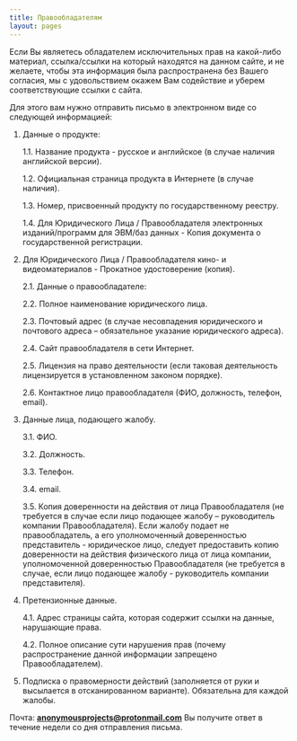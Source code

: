 ```yaml
---
title: Правообладателям
layout: pages
---
```

Если Вы являетесь обладателем исключительных прав на какой-либо материал, ссылка/ссылки на который находятся на данном сайте, и не желаете, чтобы эта информация была распространена без Вашего согласия, мы с удовольствием окажем Вам содействие и уберем соответствующие ссылки с сайта.

Для этого вам нужно отправить письмо в электронном виде со следующей информацией:

1. Данные о продукте:

   1.1. Название продукта - русское и английское (в случае наличия английской версии).
   
   1.2. Официальная страница продукта в Интернете (в случае наличия).
   
   1.3. Номер, присвоенный продукту по государственному реестру.
   
   1.4. Для Юридического Лица / Правообладателя электронных изданий/программ для ЭВМ/баз данных - Копия документа о государственной регистрации.

2. Для Юридического Лица / Правообладателя кино- и видеоматериалов - Прокатное удостоверение (копия).

    2.1. Данные о правообладателе:
    
    2.2. Полное наименование юридического лица.
    
    2.3. Почтовый адрес (в случае несовпадения юридического и почтового адреса – обязательное указание юридического адреса).
    
    2.4. Сайт правообладателя в сети Интернет.
    
    2.5. Лицензия на право деятельности (если таковая деятельность лицензируется в установленном законом порядке).
    
    2.6. Контактное лицо правообладателя (ФИО, должность, телефон, email).

3. Данные лица, подающего жалобу.

   3.1. ФИО.
   
   3.2. Должность.
   
   3.3. Телефон.
   
   3.4. email.
   
   3.5. Копия доверенности на действия от лица Правообладателя (не требуется в случае если лицо подающее жалобу – руководитель компании Правообладателя). Если жалобу подает не правообладатель, а его уполномоченный доверенностью представитель - юридическое лицо, следует предоставить копию доверенности на действия физического лица от лица компании, уполномоченной доверенностью Правообладателя (не требуется в случае, если лицо подающее жалобу - руководитель компании представителя).

4. Претензионные данные.

   4.1. Адрес страницы сайта, которая содержит ссылки на данные, нарушающие права.
   
   4.2. Полное описание сути нарушения прав (почему распространение данной информации запрещено Правообладателем).

5. Подписка о правомерности действий (заполняется от руки и высылается в отсканированном варианте). Обязательна для каждой жалобы.

Почта: __[anonymousprojects@protonmail.com](mailto:anonymousprojects@protonmail.com)__ Вы получите ответ в течение недели со дня отправления письма.